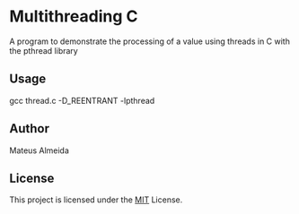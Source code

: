 # Multithreading C

A program to demonstrate the processing of a value using threads in C with the pthread library

## Usage

gcc thread.c -D_REENTRANT -lpthread

## Author

Mateus Almeida

## License

This project is licensed under the [MIT](https://github.com/imsouza/multithreading/blob/main/LICENSE) License.